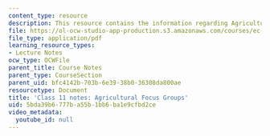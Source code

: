 ```yaml
---
content_type: resource
description: This resource contains the information regarding Agricultural Focus Groups.
file: https://ol-ocw-studio-app-production.s3.amazonaws.com/courses/ec-701j-d-lab-i-development-fall-2009/5bda39b6777ba55b1bb6ba1e9cfbd2ce_MITEC_701JF09_lec11_notes.pdf
file_type: application/pdf
learning_resource_types:
- Lecture Notes
ocw_type: OCWFile
parent_title: Course Notes
parent_type: CourseSection
parent_uid: bfc4142b-703b-6e39-38b0-36308da800ae
resourcetype: Document
title: 'Class 11 notes: Agricultural Focus Groups'
uid: 5bda39b6-777b-a55b-1bb6-ba1e9cfbd2ce
video_metadata:
  youtube_id: null
---
```

